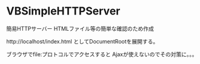 VBSimpleHTTPServer
==================

簡易HTTPサーバー
HTMLファイル等の簡単な確認のため作成

http://localhost/index.html
としてDocumentRootを展開する。

ブラウザでfile:プロトコルでアクセスすると
Ajaxが使えないのでその対策に。。。
